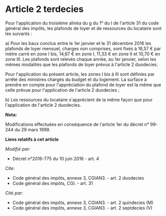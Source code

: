 # Article 2 terdecies

Pour l'application du troisième alinéa du g du 1° du I de l'article 31 du code général des impôts, les plafonds de loyer et
de ressources du locataire sont les suivants : 

a) Pour les baux conclus entre le 1er janvier et le 31 décembre 2016 les plafonds de loyer mensuel, charges non comprises,
sont fixés à 16,57 € par mètre carré en zone I bis, 14,67 € en zone I, 11,33 € en zone II et 10,70 € en zone III. Les
plafonds sont relevés chaque année, au 1er janvier, selon les mêmes modalités que les plafonds de loyer prévus à l'article 2
duodecies. 

Pour l'application du présent article, les zones I bis à III sont définies par arrêté des ministres chargés du budget et du
logement. La surface à prendre en compte pour l'appréciation du plafond de loyer est la même que celle prévue pour
l'application de l'article 2 duodecies ; 

b) Les ressources du locataire s'apprécient de la même façon que pour l'application de l'article 2 duodecies.

**Nota:**

Modifications effectuées en conséquence de l'article 1er du décret n° 99-244 du 29 mars 1999.

**Liens relatifs à cet article**

_Modifié par_:

  - Décret n°2016-775 du 10 juin 2016 - art. 4

_Cite_:

  - Code général des impôts, annexe 3, CGIAN3. - art. 2 duodecies
  - Code général des impôts, CGI. - art. 31

_Cité par_:

  - Code général des impôts, annexe 3, CGIAN3. - art. 2 quindecies (M)
  - Code général des impôts, annexe 3, CGIAN3. - art. 2 septdecies (V)
